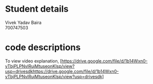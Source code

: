 # Student details
Vivek Yadav Baira
</br>
700747503

# code descriptions




To view video explanation, [https://drive.google.com/file/d/1b14Wxn0-vTbjPLPNvlRujMtuseonKlsp/view?usp=drivesdkhttps://drive.google.com/file/d/1b14Wxn0-vTbjPLPNvlRujMtuseonKlsp/view?usp=drivesdk]
